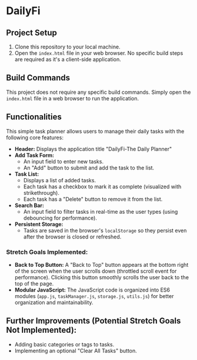 # DailyFi

## Project Setup

1.  Clone this repository to your local machine.
2.  Open the `index.html` file in your web browser. No specific build steps are required as it's a client-side application.

## Build Commands

This project does not require any specific build commands. Simply open the `index.html` file in a web browser to run the application.

## Functionalities

This simple task planner allows users to manage their daily tasks with the following core features:

* **Header:** Displays the application title "DailyFi-The Daily Planner"
* **Add Task Form:**
    * An input field to enter new tasks.
    * An "Add" button to submit and add the task to the list.
* **Task List:**
    * Displays a list of added tasks.
    * Each task has a checkbox to mark it as complete (visualized with strikethrough).
    * Each task has a "Delete" button to remove it from the list.
* **Search Bar:**
    * An input field to filter tasks in real-time as the user types (using debouncing for performance).
* **Persistent Storage:**
    * Tasks are saved in the browser's `localStorage` so they persist even after the browser is closed or refreshed.

### Stretch Goals Implemented:

* **Back to Top Button:** A "Back to Top" button appears at the bottom right of the screen when the user scrolls down (throttled scroll event for performance). Clicking this button smoothly scrolls the user back to the top of the page.
* **Modular JavaScript:** The JavaScript code is organized into ES6 modules (`app.js`, `taskManager.js`, `storage.js`, `utils.js`) for better organization and maintainability.

## Further Improvements (Potential Stretch Goals Not Implemented):

* Adding basic categories or tags to tasks.
* Implementing an optional "Clear All Tasks" button.
